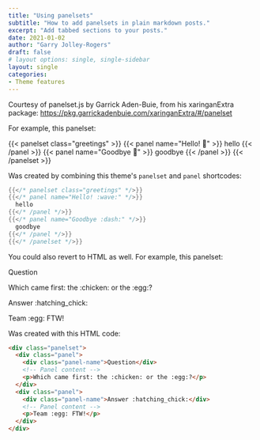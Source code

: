 ```yaml
---
title: "Using panelsets"
subtitle: "How to add panelsets in plain markdown posts."
excerpt: "Add tabbed sections to your posts."
date: 2021-01-02
author: "Garry Jolley-Rogers"
draft: false
# layout options: single, single-sidebar
layout: single
categories:
- Theme features
---
```


Courtesy of panelset.js by Garrick Aden-Buie, from his xaringanExtra package: https://pkg.garrickadenbuie.com/xaringanExtra/#/panelset

For example, this panelset:

{{< panelset class="greetings" >}}
{{< panel name="Hello! :wave:" >}}
  hello
{{< /panel >}}
{{< panel name="Goodbye :dash:" >}}
  goodbye
{{< /panel >}}
{{< /panelset  >}}

Was created by combining this theme's `panelset` and `panel` shortcodes:

```go
{{</* panelset class="greetings" */>}}
{{</* panel name="Hello! :wave:" */>}}
  hello
{{</* /panel */>}}
{{</* panel name="Goodbye :dash:" */>}}
  goodbye
{{</* /panel */>}}
{{</* /panelset */>}}
```


You could also revert to HTML as well. For example, this panelset:


<div class="panelset">
  <div class="panel">
    <div class="panel-name">Question</div>
    <!-- Panel content -->
    <p>Which came first: the :chicken: or the :egg:?</p>
  </div>
  <div class="panel">
    <div class="panel-name">Answer :hatching_chick:</div>
    <!-- Panel content -->
    <p>Team :egg: FTW!</p>
  </div>
</div>

Was created with this HTML code:

```html
<div class="panelset">
  <div class="panel">
    <div class="panel-name">Question</div>
    <!-- Panel content -->
    <p>Which came first: the :chicken: or the :egg:?</p>
  </div>
  <div class="panel">
    <div class="panel-name">Answer :hatching_chick:</div>
    <!-- Panel content -->
    <p>Team :egg: FTW!</p>
  </div>
</div>
```